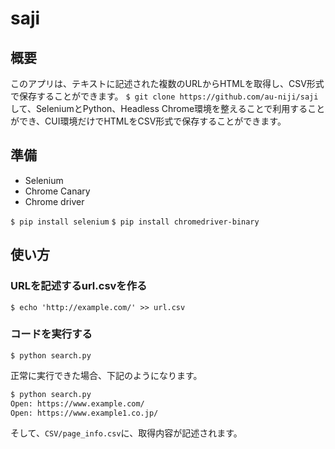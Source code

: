 # saji
## 概要
このアプリは、テキストに記述された複数のURLからHTMLを取得し、CSV形式で保存することができます。
`$ git clone https://github.com/au-niji/saji`して、SeleniumとPython、Headless Chrome環境を整えることで利用することができ、CUI環境だけでHTMLをCSV形式で保存することができます。

## 準備
- Selenium
- Chrome Canary
- Chrome driver

`$ pip install selenium`
`$ pip install chromedriver-binary`

## 使い方
### URLを記述するurl.csvを作る
`$ echo 'http://example.com/' >> url.csv`

### コードを実行する
`$ python search.py`

正常に実行できた場合、下記のようになります。

```bash
$ python search.py 
Open: https://www.example.com/
Open: https://www.example1.co.jp/
```

そして、`CSV/page_info.csv`に、取得内容が記述されます。
